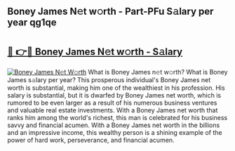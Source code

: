 ## Boney James N𝚎t w𝚘rth - Part-PFu S𝚊lary per year qg1qe

# <h2><a href="http://gc0hd4f.nevu.top/?p=Boney+James">🔗 👉🔴 Boney James N𝚎t w𝚘rth - S𝚊lary</a></h2>

[![Boney James N𝚎t W𝚘rth](https://i.imgur.com/Oavwk0R.jpeg)](http://gc0hd4f.nevu.top/?p=Boney+James)
What is Boney James n𝚎t w𝚘rth? What is Boney James s𝚊lary per year?
This prosperous individual's Boney James net worth is substantial, making him one of the wealthiest in his profession. His salary is substantial, but it is dwarfed by Boney James net worth, which is rumored to be even larger as a result of his numerous business ventures and valuable real estate investments. With a Boney James net worth that ranks him among the world's richest, this man is celebrated for his business savvy and financial acumen. With a Boney James net worth in the billions and an impressive income, this wealthy person is a shining example of the power of hard work, perseverance, and financial acumen.
